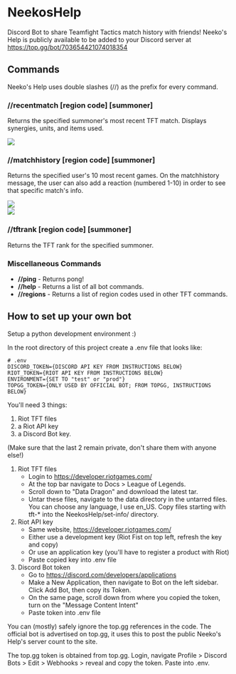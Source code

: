 # NeekosHelp
Discord Bot to share Teamfight Tactics match history with friends! Neeko's Help is publicly available to be added to your Discord server at https://top.gg/bot/703654421074018354 

## Commands
Neeko's Help uses double slashes (//) as the prefix for every command. 

### //recentmatch [region code] [summoner]
Returns the specified summoner's most recent TFT match. Displays synergies, units, and items used. 

<img src="https://i.ibb.co/TmBPKgp/recentmatch.png">


### //matchhistory [region code] [summoner]
Returns the specified user's 10 most recent games. On the matchhistory message, the user can also add a reaction (numbered 1-10) in order to see that specific match's info.

<img src="https://i.ibb.co/SX88pXf/matchhistory-1.png"> 
<div>
<img src="https://i.ibb.co/hs2NK3J/matchhistory-2.png">
</div>

### //tftrank [region code] [summoner]
Returns the TFT rank for the specified summoner.

### Miscellaneous Commands
<ul>
  <li><b>//ping</b> - Returns pong!</li>
  <li><b>//help</b> - Returns a list of all bot commands.</li>
  <li><b>//regions</b> - Returns a list of region codes used in other TFT commands.</li>
</ul>


## How to set up your own bot

Setup a python development environment :)

In the root directory of this project create a .env file that looks like:
```
# .env
DISCORD_TOKEN={DISCORD API KEY FROM INSTRUCTIONS BELOW}
RIOT_TOKEN={RIOT API KEY FROM INSTRUCTIONS BELOW}
ENVIRONMENT={SET TO "test" or "prod"}
TOPGG_TOKEN={ONLY USED BY OFFICIAL BOT; FROM TOPGG, INSTRUCTIONS BELOW}
```

You'll need 3 things:
1. Riot TFT files
2. a Riot API key
3. a Discord Bot key. 

(Make sure that the last 2 remain private, don't share them with anyone else!)

1. Riot TFT files 
   * Login to https://developer.riotgames.com/ 
   * At the top bar navigate to Docs > League of Legends. 
   * Scroll down to "Data Dragon" and download the latest tar.
   * Untar these files, navigate to the data directory in the untarred files. You can choose any language, I use en_US. Copy files starting with tft-* into the NeekosHelp/set-info/ directory.
2. Riot API key
   * Same website, https://developer.riotgames.com/ 
   * Either use a development key (Riot Fist on top left, refresh the key and copy)
   * Or use an application key (you'll have to register a product with Riot)
   * Paste copied key into .env file
3. Discord Bot token
   * Go to https://discord.com/developers/applications
   * Make a New Application, then navigate to Bot on the left sidebar. Click Add Bot, then copy its Token. 
   * On the same page, scroll down from where you copied the token, turn on the "Message Content Intent" 
   * Paste token into .env file

You can (mostly) safely ignore the top.gg references in the code. The official bot is advertised on top.gg, it uses this to post the public Neeko's Help's server count to the site. 

The top.gg token is obtained from top.gg. Login, navigate Profile > Discord Bots > Edit > Webhooks > reveal and copy the token. Paste into .env. 